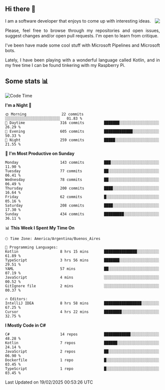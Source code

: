## Hi there :slightly_smiling_face:

<img src="https://github-readme-stats.vercel.app/api?username=victorgrycuk&show_icons=true&count_private=true&title_color=F7941E&icon_color=F7941E" align="right">

<p align="justify">
I am a software developer that enjoys to come up with interesting ideas.
<p/>

<p align= "justify">
Please, feel free to browse through my repositories and open issues, suggest changes and/or open pull requests. I'm open to learn from critique.
<p/>


<p align= "justify">
I've been have made some cool stuff with Microsoft Pipelines and Microsoft bots.
<p/>

<p align= "justify">
Lately, I have been playing with a wonderful language called Kotlin, and in my free time I can be found tinkering with my Raspberry Pi.
<p/>

## Some stats :bar_chart:
<!--START_SECTION:waka-->
![Code Time](http://img.shields.io/badge/Code%20Time-2%2C155%20hrs%209%20mins-blue)

**I'm a Night 🦉** 

```text
🌞 Morning                22 commits          ░░░░░░░░░░░░░░░░░░░░░░░░░   01.83 % 
🌆 Daytime                316 commits         ███████░░░░░░░░░░░░░░░░░░   26.29 % 
🌃 Evening                605 commits         █████████████░░░░░░░░░░░░   50.33 % 
🌙 Night                  259 commits         █████░░░░░░░░░░░░░░░░░░░░   21.55 % 
```
📅 **I'm Most Productive on Sunday** 

```text
Monday                   143 commits         ███░░░░░░░░░░░░░░░░░░░░░░   11.90 % 
Tuesday                  77 commits          ██░░░░░░░░░░░░░░░░░░░░░░░   06.41 % 
Wednesday                78 commits          ██░░░░░░░░░░░░░░░░░░░░░░░   06.49 % 
Thursday                 200 commits         ████░░░░░░░░░░░░░░░░░░░░░   16.64 % 
Friday                   62 commits          █░░░░░░░░░░░░░░░░░░░░░░░░   05.16 % 
Saturday                 208 commits         ████░░░░░░░░░░░░░░░░░░░░░   17.30 % 
Sunday                   434 commits         █████████░░░░░░░░░░░░░░░░   36.11 % 
```


📊 **This Week I Spent My Time On** 

```text
🕑︎ Time Zone: America/Argentina/Buenos_Aires

💬 Programming Languages: 
Kotlin                   8 hrs 15 mins       ███████████████░░░░░░░░░░   61.89 % 
TypeScript               3 hrs 56 mins       ███████░░░░░░░░░░░░░░░░░░   29.51 % 
YAML                     57 mins             ██░░░░░░░░░░░░░░░░░░░░░░░   07.19 % 
JavaScript               4 mins              ░░░░░░░░░░░░░░░░░░░░░░░░░   00.52 % 
GitIgnore file           2 mins              ░░░░░░░░░░░░░░░░░░░░░░░░░   00.37 % 

🔥 Editors: 
IntelliJ IDEA            8 hrs 58 mins       █████████████████░░░░░░░░   67.25 % 
Cursor                   4 hrs 22 mins       ████████░░░░░░░░░░░░░░░░░   32.75 % 
```

**I Mostly Code in C#** 

```text
C#                       14 repos            ████████████░░░░░░░░░░░░░   48.28 % 
Kotlin                   7 repos             ██████░░░░░░░░░░░░░░░░░░░   24.14 % 
JavaScript               2 repos             ██░░░░░░░░░░░░░░░░░░░░░░░   06.90 % 
Dockerfile               1 repo              █░░░░░░░░░░░░░░░░░░░░░░░░   03.45 % 
TypeScript               1 repo              █░░░░░░░░░░░░░░░░░░░░░░░░   03.45 % 
```




 Last Updated on 19/02/2025 00:53:26 UTC
<!--END_SECTION:waka-->
